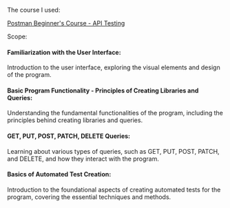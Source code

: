 The course I used:

[Postman Beginner's Course - API Testing](https://www.youtube.com/watch?v=VywxIQ2ZXw4&t=2126s)

Scope:

#### Familiarization with the User Interface:

Introduction to the user interface, exploring the visual elements and design of the program.

#### Basic Program Functionality - Principles of Creating Libraries and Queries:

Understanding the fundamental functionalities of the program, including the principles behind creating libraries and queries.

#### GET, PUT, POST, PATCH, DELETE Queries:

Learning about various types of queries, such as GET, PUT, POST, PATCH, and DELETE, and how they interact with the program.

#### Basics of Automated Test Creation:

Introduction to the foundational aspects of creating automated tests for the program, covering the essential techniques and methods.
